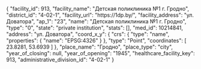 {
    "facility_id": 913,
    "facility_name": "Детская поликлиника №1 г. Гродно",
    "district_id": "4-02-1",
    "facility_url": "https:\/\/1dp.by\/",
    "facility_address": "ул. Доватора",
    "ap_1": "23",
    "name": "Детская поликлиника №1 г. Гродно",
    "type": "0",
    "state": "private institution",
    "stats": [],
    "med_id": 10214841,
    "address": "ул. Доватора",
    "coord_x_y": {
        "crs": {
            "type": "name",
            "properties": {
                "name": "EPSG:4326"
            }
        },
        "type": "Point",
        "coordinates": [
            23.8281,
            53.6939
        ]
    },
    "place_name": "Гродно",
    "place_type": "city",
    "year_of_closing": null,
    "year_of_opening": "1945",
    "healthcare_facility_key": 913,
    "administrative_division_id": "4-02-1"
}